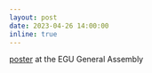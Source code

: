 ```yaml
---
layout: post
date: 2023-04-26 14:00:00
inline: true
---
```


<a href="https://doi.org/10.5194/egusphere-egu23-13781">poster</a> at the EGU General Assembly  
